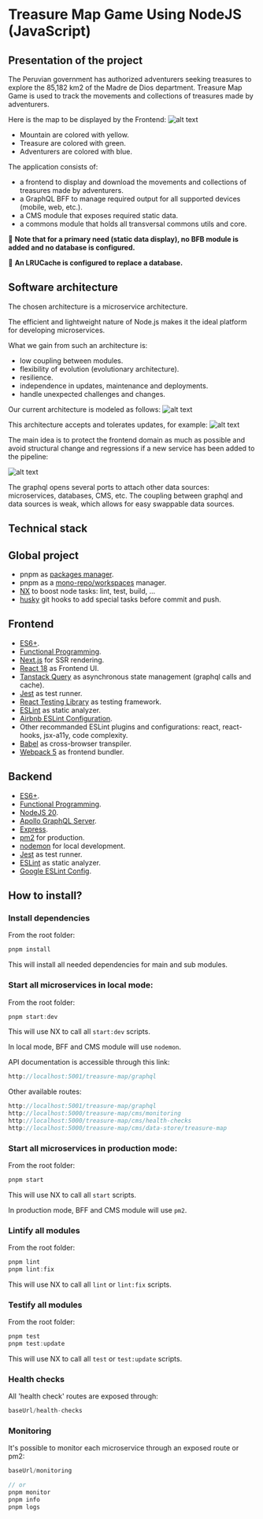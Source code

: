 # Treasure Map Game Using NodeJS (JavaScript)

## Presentation of the project

The Peruvian government has authorized adventurers seeking treasures to explore the 85,182 km2 of the Madre de Dios department. Treasure Map Game is used to track the movements and collections of treasures made by adventurers.

Here is the map to be displayed by the Frontend:
![alt text](TREASURE_MAP_ADVENTURE.png)

- Mountain are colored with yellow.
- Treasure are colored with green.
- Adventurers are colored with blue.

The application consists of:
- a frontend to display and download the movements and collections of treasures made by adventurers.
- a GraphQL BFF to manage required output for all supported devices (mobile, web, etc.).
- a CMS module that exposes required static data.
- a commons module that holds all transversal commons utils and core.

🔴 **Note that for a primary need (static data display), no BFB module is added and no database is configured.**

🔴 **An LRUCache is configured to replace a database.**

## Software architecture

The chosen architecture is a microservice architecture.

The efficient and lightweight nature of Node.js makes it the ideal platform for developing microservices.

What we gain from such an architecture is:
- low coupling between modules.
- flexibility of evolution (evolutionary architecture).
- resilience.
- independence in updates, maintenance and deployments.
- handle unexpected challenges and changes.

Our current architecture is modeled as follows:
![alt text](ARCHITECTURE_V1.png)

This architecture accepts and tolerates updates, for example:
![alt text](ARCHITECTURE_V2.png)

The main idea is to protect the frontend domain as much as possible and avoid structural change and regressions if a new service has been added to the pipeline:

![alt text](GLOBAL_ARCHITECTURE_V1.png)

The graphql opens several ports to attach other data sources: microservices, databases, CMS, etc. 
The coupling between graphql and data sources is weak, which allows for easy swappable data sources.

## Technical stack

## Global project

- pnpm as [packages manager](https://pnpm.io/installation).
- pnpm as a [mono-repo/workspaces](https://pnpm.io/workspaces) manager.
- [NX](https://nx.dev/) to boost node tasks: lint, test, build, ...
- [husky](https://typicode.github.io/husky/) git hooks to add special tasks before commit and push.

## Frontend

- [ES6+](https://www.w3schools.com/js/js_es6.asp).
- [Functional Programming](https://betterprogramming.pub/simplified-functionaldd-programming-fdc07b4b1084).
- [Next.js](https://nextjs.org/) for SSR rendering.
- [React 18](https://react.dev/) as Frontend UI.
- [Tanstack Query](https://tanstack.com/) as asynchronous state management (graphql calls and cache).
- [Jest](https://jestjs.io/) as test runner.
- [React Testing Library](https://testing-library.com/docs/react-testing-library/intro/) as testing framework.
- [ESLint](https://eslint.org/) as static analyzer.
- [Airbnb ESLint Configuration](https://github.com/airbnb/javascript).
- Other recommanded ESLint plugins and configurations: react, react-hooks, jsx-a11y, code complexity. 
- [Babel](https://babeljs.io/) as cross-browser transpiler.
- [Webpack 5](https://webpack.js.org/blog/2020-10-10-webpack-5-release/) as frontend bundler.

## Backend

- [ES6+](https://www.w3schools.com/js/js_es6.asp).
- [Functional Programming](https://betterprogramming.pub/simplified-functionaldd-programming-fdc07b4b1084).
- [NodeJS 20](https://nodejs.org/en/blog/announcements/v20-release-announce).
- [Apollo GraphQL Server](https://www.apollographql.com/docs/apollo-server/).
- [Express](https://expressjs.com/).
- [pm2](https://pm2.keymetrics.io/) for production.
- [nodemon](https://www.npmjs.com/package/nodemon) for local development.
- [Jest](https://jestjs.io/) as test runner.
- [ESLint](https://eslint.org/) as static analyzer.
- [Google ESLint Config](https://github.com/google/eslint-config-google).

## How to install?

### Install dependencies

From the root folder:

```js
pnpm install
```

This will install all needed dependencies for main and sub modules.


### Start all microservices in local mode:

From the root folder:

```js
pnpm start:dev
```

This will use NX to call all `start:dev` scripts.

In local mode, BFF and CMS module will use `nodemon`.

API documentation is accessible through this link:
```js
http://localhost:5001/treasure-map/graphql
```

Other available routes:
```js
http://localhost:5001/treasure-map/graphql
http://localhost:5000/treasure-map/cms/monitoring
http://localhost:5000/treasure-map/cms/health-checks
http://localhost:5000/treasure-map/cms/data-store/treasure-map
```

### Start all microservices in production mode:

From the root folder:

```js
pnpm start
```

This will use NX to call all `start` scripts.

In production mode, BFF and CMS module will use `pm2`.

### Lintify all modules

From the root folder:

```js
pnpm lint
pnpm lint:fix
```

This will use NX to call all `lint` or `lint:fix` scripts.


### Testify all modules

From the root folder:

```js
pnpm test
pnpm test:update
```

This will use NX to call all `test` or `test:update` scripts.

### Health checks

All 'health check' routes are exposed through:

```js
baseUrl/health-checks
```

### Monitoring

It's possible to monitor each microservice through an exposed route or pm2:

```js
baseUrl/monitoring

// or
pnpm monitor
pnpm info
pnpm logs
```
